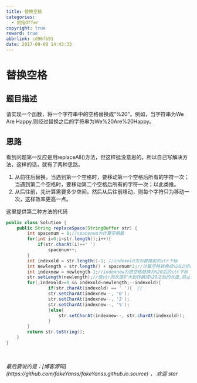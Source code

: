 ```yaml
---
title: 替换空格
categories:
  - 剑指Offer
copyright: true
reward: true
abbrlink: cd96fb91
date: 2017-09-08 14:43:33
---
```

# 替换空格
## 题目描述
请实现一个函数，将一个字符串中的空格替换成“%20”。例如，当字符串为We Are Happy.则经过替换之后的字符串为We%20Are%20Happy。

## 思路
看到问题第一反应是用replaceAll()方法，但这样挺没意思的。所以自己写解决方法，这样的话，就有了两种思路。

1. 从前往后替换，当遇到第一个空格时，要移动第一个空格后所有的字符一次；当遇到第二个空格时，要移动第二个空格后所有的字符一次；以此类推。
2. 从后往前，先计算需要多少空间，然后从后往前移动，则每个字符只为移动一次，这样效率更高一点。

这里提供第二种方法的代码
```java
public class Solution {
    public String replaceSpace(StringBuffer str) {
        int spacenum = 0;//spacenum为计算空格数
        for(int i=0;i<str.length();i++){
            if(str.charAt(i)==' ')
                spacenum++;
        }
        int indexold = str.length()-1; //indexold为为替换前的str下标
        int newlength = str.length() + spacenum*2;//计算空格转换成%20之后的str长度
        int indexnew = newlength-1;//indexnew为把空格替换为%20后的str下标
        str.setLength(newlength);//使str的长度扩大到转换成%20之后的长度,防止下标越界
        for(;indexold>=0 && indexold<newlength;--indexold){ 
                if(str.charAt(indexold) == ' '){  //
                str.setCharAt(indexnew--, '0');
                str.setCharAt(indexnew--, '2');
                str.setCharAt(indexnew--, '%');
                }else{
                    str.setCharAt(indexnew--, str.charAt(indexold));
                }
        }
        return str.toString();
    }
}
```

<br>

<p id="div-border-top-green"><i>最后要说的是：[博客源码](https://github.com/fakeYanss/fakeYanss.github.io.source) ， 欢迎 star</i></p>